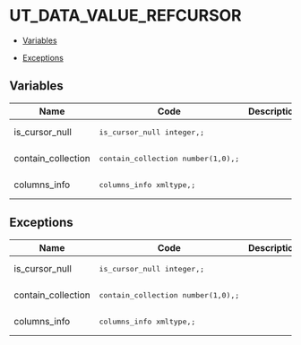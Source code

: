 # UT_DATA_VALUE_REFCURSOR




- [Variables](#variables)

- [Exceptions](#exceptions)




## Variables<a name="variables"></a>

Name | Code | Description
--- | --- | ---
is_cursor_null | <pre>is_cursor_null  integer,;</pre> | 
contain_collection | <pre>contain_collection number(1,0),;</pre> | 
columns_info | <pre>columns_info       xmltype,;</pre> | 



## Exceptions<a name="exceptions"></a>

Name | Code | Description
--- | --- | ---
is_cursor_null | <pre>is_cursor_null  integer,;</pre> | 
contain_collection | <pre>contain_collection number(1,0),;</pre> | 
columns_info | <pre>columns_info       xmltype,;</pre> | 




 
